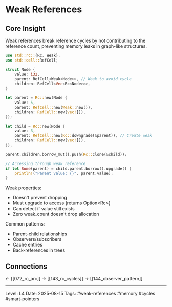 # Weak References

## Core Insight
Weak references break reference cycles by not contributing to the reference count, preventing memory leaks in graph-like structures.

```rust
use std::rc::{Rc, Weak};
use std::cell::RefCell;

struct Node {
    value: i32,
    parent: RefCell<Weak<Node>>, // Weak to avoid cycle
    children: RefCell<Vec<Rc<Node>>>,
}

let parent = Rc::new(Node {
    value: 5,
    parent: RefCell::new(Weak::new()),
    children: RefCell::new(vec![]),
});

let child = Rc::new(Node {
    value: 3,
    parent: RefCell::new(Rc::downgrade(&parent)), // Create weak
    children: RefCell::new(vec![]),
});

parent.children.borrow_mut().push(Rc::clone(&child));

// Accessing through weak reference
if let Some(parent) = child.parent.borrow().upgrade() {
    println!("Parent value: {}", parent.value);
}
```

Weak properties:
- Doesn't prevent dropping
- Must upgrade to access (returns Option<Rc<T>>)
- Can detect if value still exists
- Zero weak_count doesn't drop allocation

Common patterns:
- Parent-child relationships
- Observers/subscribers
- Cache entries
- Back-references in trees

## Connections
← [[072_rc_arc]]
→ [[143_rc_cycles]]
→ [[144_observer_pattern]]

---
Level: L4
Date: 2025-08-15
Tags: #weak-references #memory #cycles #smart-pointers